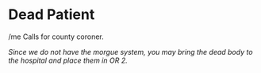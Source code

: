 # Dead Patient

/me Calls for county coroner.

_Since we do not have the morgue system, you may bring the dead body to the hospital and place them in OR 2._
